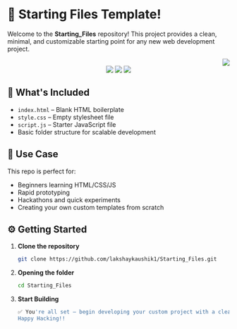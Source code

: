 # 🚀 Starting Files Template!

Welcome to the **Starting_Files** repository! This project provides a clean, minimal, and customizable starting point for any new web development project.
<div align="right">  
  <a href="https://creativecommons.org/licenses/by/4.0/">
    <img src="https://img.shields.io/badge/License-CC%20BY%204.0-lightgrey.svg" />
  </a>
</div>
<div align="center">

  <img src="https://img.shields.io/badge/HTML5-E34F26?style=for-the-badge&logo=html5&logoColor=white" />
  <img src="https://img.shields.io/badge/CSS3-1572B6?style=for-the-badge&logo=css3&logoColor=white" />
  <img src="https://img.shields.io/badge/JavaScript-F7DF1E?style=for-the-badge&logo=javascript&logoColor=black" />

</div>


## 📂 What's Included

- `index.html` – Blank HTML boilerplate  
- `style.css` – Empty stylesheet file  
- `script.js` – Starter JavaScript file  
- Basic folder structure for scalable development  

## 🧰 Use Case

This repo is perfect for:
- Beginners learning HTML/CSS/JS  
- Rapid prototyping  
- Hackathons and quick experiments  
- Creating your own custom templates from scratch

## ⚙️ Getting Started

1. **Clone the repository**
   ```bash
   git clone https://github.com/lakshaykaushik1/Starting_Files.git
   ```
2. **Opening the folder**
   ```bash
   cd Starting_Files
   ```
3. **Start Building**
   ```bash
   ✅ You're all set — begin developing your custom project with a clean, organized foundation.
   Happy Hacking!!
   ```
